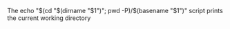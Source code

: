 The echo "$(cd "$(dirname "$1")"; pwd -P)/$(basename "$1")" script prints the current working directory
